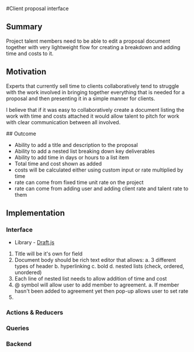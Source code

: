 #Client proposal interface

## Summary 

Project talent members need to be able to edit a proposal document together with very lightweight flow for creating a breakdown and adding time and costs to it. 

## Motivation

Experts that currently sell time to clients collaboratively tend to struggle with the work involved in bringing together everything that is needed for a proposal and then presenting it in a simple manner for clients.

I believe that if it was easy to collaboratively  create a document listing the work with time and costs attached it would allow talent to pitch for work with clear communication between all involved.

## Outcome

* Ability to add a title and description to the proposal
* Ability to add a nested list breaking down key deliverables
* Ability to add time in days or hours to a list item
* Total time and cost shown as added
* costs will be calculated either using custom input or rate multiplied by time
* rate can come from fixed time unit rate on the project
* rate can come from adding user and adding client rate and talent rate to them

## Implementation

### Interface

* Library - [Draft.js](https://draftjs.org/)

1. Title will be it's own for field
2. Document body should be rich text editor that allows:
   a. 3 different types of header
   b. hyperlinking
   c. bold
   d. nested lists (check, ordered, unordered)
3. Each line of nested list needs to allow addition of time and cost
4. @ symbol will allow user to add member to agreement. 
   a. If member hasn't been added to agreement yet then pop-up allows user to set rate 
5. 

### Actions & Reducers


### Queries


### Backend

